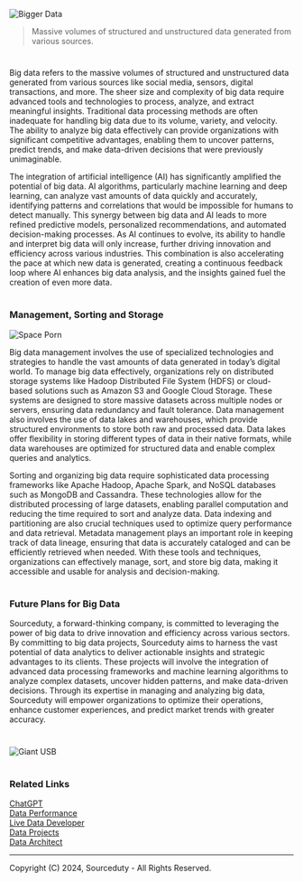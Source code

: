![Bigger Data](https://github.com/user-attachments/assets/8b00c0bb-b9cc-43f1-897d-d1a86fbf9f5b)

> Massive volumes of structured and unstructured data generated from various sources.

#

Big data refers to the massive volumes of structured and unstructured data generated from various sources like social media, sensors, digital transactions, and more. The sheer size and complexity of big data require advanced tools and technologies to process, analyze, and extract meaningful insights. Traditional data processing methods are often inadequate for handling big data due to its volume, variety, and velocity. The ability to analyze big data effectively can provide organizations with significant competitive advantages, enabling them to uncover patterns, predict trends, and make data-driven decisions that were previously unimaginable.

The integration of artificial intelligence (AI) has significantly amplified the potential of big data. AI algorithms, particularly machine learning and deep learning, can analyze vast amounts of data quickly and accurately, identifying patterns and correlations that would be impossible for humans to detect manually. This synergy between big data and AI leads to more refined predictive models, personalized recommendations, and automated decision-making processes. As AI continues to evolve, its ability to handle and interpret big data will only increase, further driving innovation and efficiency across various industries. This combination is also accelerating the pace at which new data is generated, creating a continuous feedback loop where AI enhances big data analysis, and the insights gained fuel the creation of even more data.

#
### Management, Sorting and Storage

![Space Porn](https://github.com/user-attachments/assets/aaad9ff2-96ee-4ee8-8e8d-241bbd7bfad5)

Big data management involves the use of specialized technologies and strategies to handle the vast amounts of data generated in today’s digital world. To manage big data effectively, organizations rely on distributed storage systems like Hadoop Distributed File System (HDFS) or cloud-based solutions such as Amazon S3 and Google Cloud Storage. These systems are designed to store massive datasets across multiple nodes or servers, ensuring data redundancy and fault tolerance. Data management also involves the use of data lakes and warehouses, which provide structured environments to store both raw and processed data. Data lakes offer flexibility in storing different types of data in their native formats, while data warehouses are optimized for structured data and enable complex queries and analytics.

Sorting and organizing big data require sophisticated data processing frameworks like Apache Hadoop, Apache Spark, and NoSQL databases such as MongoDB and Cassandra. These technologies allow for the distributed processing of large datasets, enabling parallel computation and reducing the time required to sort and analyze data. Data indexing and partitioning are also crucial techniques used to optimize query performance and data retrieval. Metadata management plays an important role in keeping track of data lineage, ensuring that data is accurately cataloged and can be efficiently retrieved when needed. With these tools and techniques, organizations can effectively manage, sort, and store big data, making it accessible and usable for analysis and decision-making.

#
### Future Plans for Big Data

Sourceduty, a forward-thinking company, is committed to leveraging the power of big data to drive innovation and efficiency across various sectors. By committing to big data projects, Sourceduty aims to harness the vast potential of data analytics to deliver actionable insights and strategic advantages to its clients. These projects will involve the integration of advanced data processing frameworks and machine learning algorithms to analyze complex datasets, uncover hidden patterns, and make data-driven decisions. Through its expertise in managing and analyzing big data, Sourceduty will empower organizations to optimize their operations, enhance customer experiences, and predict market trends with greater accuracy.

#

![Giant USB](https://github.com/user-attachments/assets/43a683d4-ac06-4178-b07e-39ab2d013729)

#
### Related Links

[ChatGPT](https://github.com/sourceduty/ChatGPT)
<br>
[Data Performance](https://github.com/sourceduty/Data_Performance)
<br>
[Live Data Developer](https://github.com/sourceduty/Live_Data_Developer)
<br>
[Data Projects](https://github.com/sourceduty/Data_Projects)
<br>
[Data Architect](https://github.com/sourceduty/Data_Architect)

***
Copyright (C) 2024, Sourceduty - All Rights Reserved.
